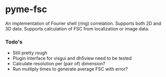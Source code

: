# pyme-fsc
An implementation of Fourier shell (ring) correlation.
Supports both 2D and 3D data.
Supports calculation of FSC from localization or image data.


### Todo's
* Still pretty rough
* Plugin interface for visgui and dh5view need to be tested
* Calculate resolution per (pair of) dimension?
* Run multiply times to generate average FSC with error?
